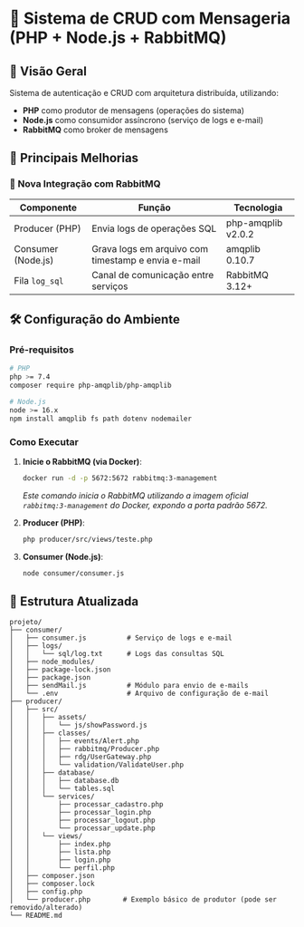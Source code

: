 
# 📝 Sistema de CRUD com Mensageria (PHP + Node.js + RabbitMQ)

## 🌟 Visão Geral
Sistema de autenticação e CRUD com arquitetura distribuída, utilizando:
- **PHP** como produtor de mensagens (operações do sistema)
- **Node.js** como consumidor assíncrono (serviço de logs e e-mail)
- **RabbitMQ** como broker de mensagens

## 🚀 Principais Melhorias

### 🔄 Nova Integração com RabbitMQ
| Componente         | Função                                | Tecnologia            |
|--------------------|---------------------------------------|-----------------------|
| Producer (PHP)     | Envia logs de operações SQL          | php-amqplib v2.0.2    |
| Consumer (Node.js) | Grava logs em arquivo com timestamp e envia e-mail | amqplib 0.10.7        |
| Fila `log_sql`     | Canal de comunicação entre serviços   | RabbitMQ 3.12+        |


## 🛠️ Configuração do Ambiente

### Pré-requisitos

```bash
# PHP
php >= 7.4
composer require php-amqplib/php-amqplib

# Node.js
node >= 16.x
npm install amqplib fs path dotenv nodemailer
```

### Como Executar

1.  **Inicie o RabbitMQ (via Docker)**:

    ```bash
    docker run -d -p 5672:5672 rabbitmq:3-management
    ```

    *Este comando inicia o RabbitMQ utilizando a imagem oficial `rabbitmq:3-management` do Docker, expondo a porta padrão 5672.*

2.  **Producer (PHP)**:

    ```bash
    php producer/src/views/teste.php
    ```

3.  **Consumer (Node.js)**:

    ```bash
    node consumer/consumer.js
    ```

## 📂 Estrutura Atualizada

```plaintext
projeto/
├── consumer/
│   ├── consumer.js          # Serviço de logs e e-mail
│   ├── logs/
│   │   └── sql/log.txt      # Logs das consultas SQL
│   ├── node_modules/
│   ├── package-lock.json
│   ├── package.json
│   ├── sendMail.js          # Módulo para envio de e-mails
│   └── .env                 # Arquivo de configuração de e-mail
├── producer/
│   ├── src/
│   │   ├── assets/
│   │   │   └── js/showPassword.js
│   │   ├── classes/
│   │   │   ├── events/Alert.php
│   │   │   ├── rabbitmq/Producer.php
│   │   │   ├── rdg/UserGateway.php
│   │   │   └── validation/ValidateUser.php
│   │   ├── database/
│   │   │   ├── database.db
│   │   │   └── tables.sql
│   │   └── services/
│   │       ├── processar_cadastro.php
│   │       ├── processar_login.php
│   │       ├── processar_logout.php
│   │       └── processar_update.php
│   │   └── views/
│   │       ├── index.php
│   │       ├── lista.php
│   │       ├── login.php
│   │       └── perfil.php
│   ├── composer.json
│   ├── composer.lock
│   ├── config.php
│   └── producer.php        # Exemplo básico de produtor (pode ser removido/alterado)
└── README.md
```
